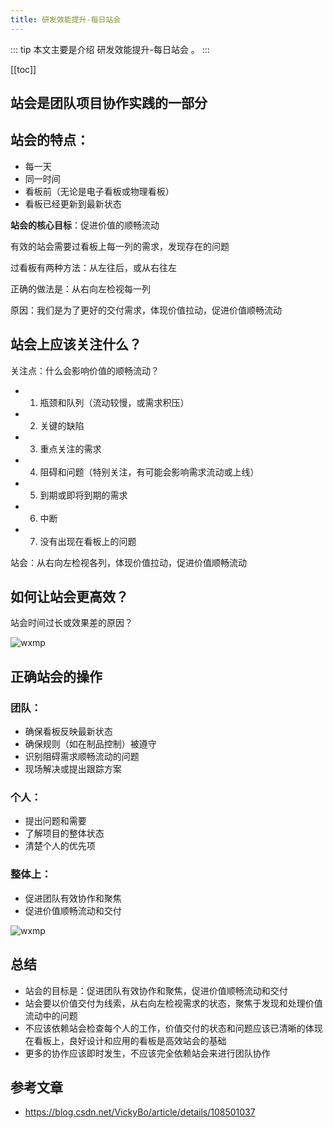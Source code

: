 ```yaml
---
title: 研发效能提升-每日站会
---
```


::: tip
本文主要是介绍 研发效能提升-每日站会 。
:::

[[toc]]

## 站会是团队项目协作实践的一部分

## 站会的特点：

- 每一天
- 同一时间
- 看板前（无论是电子看板或物理看板）
- 看板已经更新到最新状态

**站会的核心目标**：促进价值的顺畅流动

有效的站会需要过看板上每一列的需求，发现存在的问题

过看板有两种方法：从左往后，或从右往左

正确的做法是：从右向左检视每一列

原因：我们是为了更好的交付需求，体现价值拉动，促进价值顺畅流动

## 站会上应该关注什么？

关注点：什么会影响价值的顺畅流动？

- 1. 瓶颈和队列（流动较慢，或需求积压）
- 2. 关键的缺陷
- 3. 重点关注的需求
- 4. 阻碍和问题（特别关注，有可能会影响需求流动或上线）
- 5. 到期或即将到期的需求
- 6. 中断
- 7. 没有出现在看板上的问题

站会：从右向左检视各列，体现价值拉动，促进价值顺畅流动

## 如何让站会更高效？

站会时间过长或效果差的原因？

 
<img class= "zoom-custom-imgs" :src="$withBase('/assets/img/projprod/rdeffciencypromote/dailymeeting-1.png')" alt="wxmp">



## 正确站会的操作

### 团队：

- 确保看板反映最新状态
- 确保规则（如在制品控制）被遵守
- 识别阻碍需求顺畅流动的问题
- 现场解决或提出跟踪方案

### 个人：

- 提出问题和需要
- 了解项目的整体状态
- 清楚个人的优先项

### 整体上：

- 促进团队有效协作和聚焦
- 促进价值顺畅流动和交付

<img class= "zoom-custom-imgs" :src="$withBase('/assets/img/projprod/rdeffciencypromote/dailymeeting-2.png')" alt="wxmp">

 

## 总结

- 站会的目标是：促进团队有效协作和聚焦，促进价值顺畅流动和交付
- 站会要以价值交付为线索，从右向左检视需求的状态，聚焦于发现和处理价值流动中的问题
- 不应该依赖站会检查每个人的工作，价值交付的状态和问题应该已清晰的体现在看板上，良好设计和应用的看板是高效站会的基础
- 更多的协作应该即时发生，不应该完全依赖站会来进行团队协作

## 参考文章
* https://blog.csdn.net/VickyBo/article/details/108501037